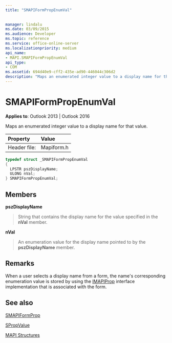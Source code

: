 ```yaml
---
title: "SMAPIFormPropEnumVal"
 
 
manager: lindalu
ms.date: 03/09/2015
ms.audience: Developer
ms.topic: reference
ms.service: office-online-server
ms.localizationpriority: medium
api_name:
- MAPI.SMAPIFormPropEnumVal
api_type:
- COM
ms.assetid: 694d40e9-cff2-435e-ad90-446044c306d2
description: "Maps an enumerated integer value to a display name for that value for Outlook 2013 and Outlook 2016."
---
```


# SMAPIFormPropEnumVal

  
  
**Applies to**: Outlook 2013 | Outlook 2016 
  
Maps an enumerated integer value to a display name for that value. 
  
|Property |Value |
|:-----|:-----|
|Header file:  <br/> |Mapiform.h  <br/> |
   
```cpp
typedef struct _SMAPIFormPropEnumVal
{
  LPSTR pszDisplayName;
  ULONG nVal;
} SMAPIFormPropEnumVal;

```

## Members

 **pszDisplayName**
  
> String that contains the display name for the value specified in the **nVal** member. 
    
 **nVal**
  
> An enumeration value for the display name pointed to by the **pszDisplayName** member. 
    
## Remarks

When a user selects a display name from a form, the name's corresponding enumeration value is stored by using the [IMAPIProp](imapipropiunknown.md) interface implementation that is associated with the form. 
  
## See also



[SMAPIFormProp](smapiformprop.md)
  
[SPropValue](spropvalue.md)


[MAPI Structures](mapi-structures.md)

